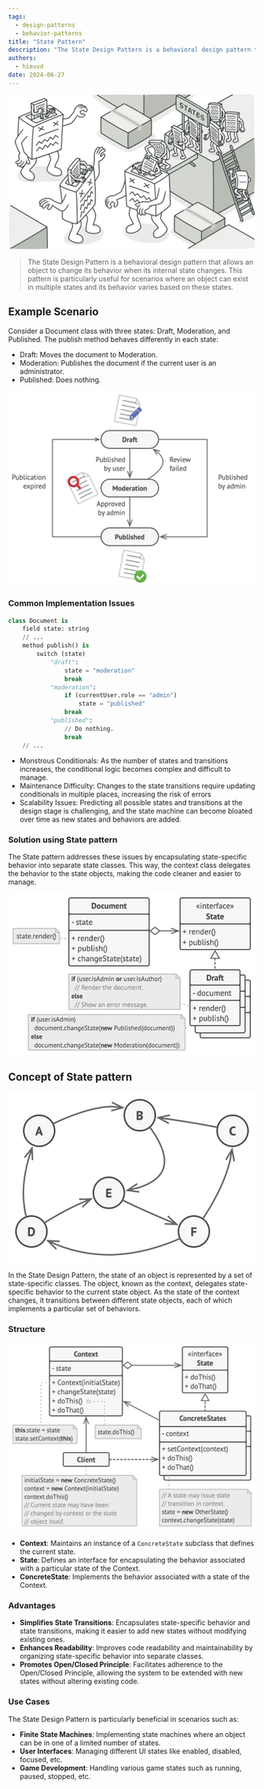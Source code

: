 ```yaml
---
tags: 
  - design-patterns
  - behavior-patterns
title: "State Pattern"
description: "The State Design Pattern is a behavioral design pattern that allows an object to change its behavior when its internal state changes. This pattern is particularly useful for scenarios where an object can exist in multiple states and its behavior varies based on these states."
authors:
  - hieuvd
date: 2024-06-27
---
```


![State Pattern](assets/state-pattern_state-en-2x.webp)

> The State Design Pattern is a behavioral design pattern that allows an object to change its behavior when its internal state changes. This pattern is particularly useful for scenarios where an object can exist in multiple states and its behavior varies based on these states.

## Example Scenario

Consider a Document class with three states: Draft, Moderation, and Published. The publish method behaves differently in each state:

- Draft: Moves the document to Moderation.
- Moderation: Publishes the document if the current user is an administrator.
- Published: Does nothing.

![Document state change](assets/state-pattern_problem2-en-2x.webp)

### Common Implementation Issues

```py
class Document is
    field state: string
    // ...
    method publish() is
        switch (state)
            "draft":
                state = "moderation"
                break
            "moderation":
                if (currentUser.role == "admin")
                    state = "published"
                break
            "published":
                // Do nothing.
                break
    // ...
```

- Monstrous Conditionals: As the number of states and transitions increases, the conditional logic becomes complex and difficult to manage.
- Maintenance Difficulty: Changes to the state transitions require updating conditionals in multiple places, increasing the risk of errors
- Scalability Issues: Predicting all possible states and transitions at the design stage is challenging, and the state machine can become bloated over time as new states and behaviors are added.

### Solution using State pattern

The State pattern addresses these issues by encapsulating state-specific behavior into separate state classes. This way, the context class delegates the behavior to the state objects, making the code cleaner and easier to manage.

![Solution](assets/state-pattern_solution-en-2x.webp)

## Concept of State pattern

![Finite-State Machine](assets/state-pattern_problem1-2x.webp)

In the State Design Pattern, the state of an object is represented by a set of state-specific classes. The object, known as the context, delegates state-specific behavior to the current state object. As the state of the context changes, it transitions between different state objects, each of which implements a particular set of behaviors.


### Structure

![Structure](assets/state-pattern_structure-en-2x.webp)

- **Context**: Maintains an instance of a `ConcreteState` subclass that defines the current state.
- **State**: Defines an interface for encapsulating the behavior associated with a particular state of the Context.
- **ConcreteState**: Implements the behavior associated with a state of the Context.


### Advantages
- **Simplifies State Transitions**: Encapsulates state-specific behavior and state transitions, making it easier to add new states without modifying existing ones.
- **Enhances Readability**: Improves code readability and maintainability by organizing state-specific behavior into separate classes.
- **Promotes Open/Closed Principle**: Facilitates adherence to the Open/Closed Principle, allowing the system to be extended with new states without altering existing code.


### Use Cases
The State Design Pattern is particularly beneficial in scenarios such as:

- **Finite State Machines**: Implementing state machines where an object can be in one of a limited number of states.
- **User Interfaces**: Managing different UI states like enabled, disabled, focused, etc.
- **Game Development**: Handling various game states such as running, paused, stopped, etc.

